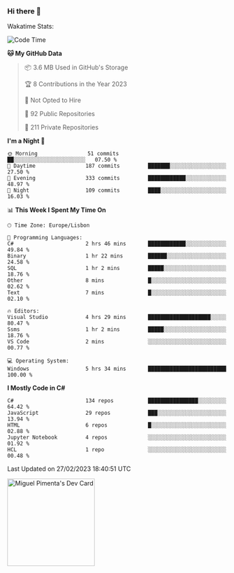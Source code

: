 ### Hi there 👋

<!--
**miguelpimenta/miguelpimenta** is a ✨ _special_ ✨ repository because its `README.md` (this file) appears on your GitHub profile.

Here are some ideas to get you started:

- 🔭 I’m currently working on ...
- 🌱 I’m currently learning ...
- 👯 I’m looking to collaborate on ...
- 🤔 I’m looking for help with ...
- 💬 Ask me about ...
- 📫 How to reach me: ...
- 😄 Pronouns: ...
- ⚡ Fun fact: ...
-->

Wakatime Stats:
<!--START_SECTION:waka-->
![Code Time](http://img.shields.io/badge/Code%20Time-3%2C759%20hrs%202%20mins-blue)

**🐱 My GitHub Data** 

> 📦 3.6 MB Used in GitHub's Storage 
 > 
> 🏆 8 Contributions in the Year 2023
 > 
> 🚫 Not Opted to Hire
 > 
> 📜 92 Public Repositories 
 > 
> 🔑 211 Private Repositories 
 > 
**I'm a Night 🦉** 

```text
🌞 Morning                51 commits          ██░░░░░░░░░░░░░░░░░░░░░░░   07.50 % 
🌆 Daytime                187 commits         ███████░░░░░░░░░░░░░░░░░░   27.50 % 
🌃 Evening                333 commits         ████████████░░░░░░░░░░░░░   48.97 % 
🌙 Night                  109 commits         ████░░░░░░░░░░░░░░░░░░░░░   16.03 % 
```


📊 **This Week I Spent My Time On** 

```text
🕑︎ Time Zone: Europe/Lisbon

💬 Programming Languages: 
C#                       2 hrs 46 mins       ████████████░░░░░░░░░░░░░   49.84 % 
Binary                   1 hr 22 mins        ██████░░░░░░░░░░░░░░░░░░░   24.58 % 
SQL                      1 hr 2 mins         █████░░░░░░░░░░░░░░░░░░░░   18.76 % 
Other                    8 mins              █░░░░░░░░░░░░░░░░░░░░░░░░   02.62 % 
Text                     7 mins              █░░░░░░░░░░░░░░░░░░░░░░░░   02.10 % 

🔥 Editors: 
Visual Studio            4 hrs 29 mins       ████████████████████░░░░░   80.47 % 
Ssms                     1 hr 2 mins         █████░░░░░░░░░░░░░░░░░░░░   18.76 % 
VS Code                  2 mins              ░░░░░░░░░░░░░░░░░░░░░░░░░   00.77 % 

💻 Operating System: 
Windows                  5 hrs 34 mins       █████████████████████████   100.00 % 
```

**I Mostly Code in C#** 

```text
C#                       134 repos           ████████████████░░░░░░░░░   64.42 % 
JavaScript               29 repos            ███░░░░░░░░░░░░░░░░░░░░░░   13.94 % 
HTML                     6 repos             █░░░░░░░░░░░░░░░░░░░░░░░░   02.88 % 
Jupyter Notebook         4 repos             ░░░░░░░░░░░░░░░░░░░░░░░░░   01.92 % 
HCL                      1 repo              ░░░░░░░░░░░░░░░░░░░░░░░░░   00.48 % 
```




 Last Updated on 27/02/2023 18:40:51 UTC
<!--END_SECTION:waka-->

<a href="https://app.daily.dev/MiguelPimenta"><img src="https://api.daily.dev/devcards/05b7ad917b6047f3b1368fb0fe084ad8.png?r=sx6" width="200" alt="Miguel Pimenta's Dev Card"/></a>
